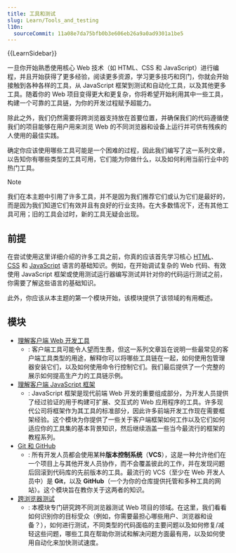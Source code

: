 ```yaml
---
title: 工具和测试
slug: Learn/Tools_and_testing
l10n:
  sourceCommit: 11a08e7da75bfb0b3e606eb26a9a0ad9301a1be5
---
```


{{LearnSidebar}}

一旦你开始熟悉使用核心 Web 技术（如 HTML、CSS 和 JavaScript）进行编程，并且开始获得了更多经验，阅读更多资源，学习更多技巧和窍门，你就会开始接触到各种各样的工具，从 JavaScript 框架到测试和自动化工具，以及其他更多工具。随着你的 Web 项目变得更大和更复杂，你将希望开始利用其中一些工具，构建一个可靠的工具链，为你的开发过程赋予超能力。

除此之外，我们仍然需要将跨浏览器支持放在首要位置，并确保我们的代码遵循使我们的项目能够在用户用来浏览 Web 的不同浏览器和设备上运行并可供有残疾的人使用的最佳实践。

确定你应该使用哪些工具可能是一个困难的过程，因此我们编写了这一系列文章，以告知你有哪些类型的工具可用，它们能为你做什么，以及如何利用当前行业中的热门工具。

> [!NOTE]
> 我们在本主题中引用了许多工具，并不是因为我们推荐它们或认为它们是最好的，而是因为我们知道它们有效并且有良好的行业支持。在大多数情况下，还有其他工具可用；旧的工具会过时，新的工具无疑会出现。

## 前提

在尝试使用这里详细介绍的许多工具之前，你真的应该首先学习核心 [HTML](/zh-CN/docs/Learn/HTML)、[CSS](/zh-CN/docs/Learn/CSS) 和 [JavaScript](/zh-CN/docs/Learn/JavaScript) 语言的基础知识。例如，在开始调试复杂的 Web 代码、有效使用 JavaScript 框架或使用测试运行器编写测试并针对你的代码运行测试之前，你需要了解这些语言的基础知识。

此外，你应该从本主题的第一个模块开始，该模块提供了该领域的有用概述。

## 模块

- [理解客户端 Web 开发工具](/zh-CN/docs/Learn/Tools_and_testing/Understanding_client-side_tools)
  - : 客户端工具可能令人望而生畏，但这一系列文章旨在说明一些最常见的客户端工具类型的用途，解释你可以将哪些工具链在一起，如何使用包管理器安装它们，以及如何使用命令行控制它们。我们最后提供了一个完整的展示如何提高生产力的工具链示例。
- [理解客户端 JavaScript 框架](/zh-CN/docs/Learn/Tools_and_testing/Client-side_JavaScript_frameworks)
  - : JavaScript 框架是现代前端 Web 开发的重要组成部分，为开发人员提供了经过验证的用于构建可扩展、交互式的 Web 应用程序的工具。许多现代公司将框架作为其工具的标准部分，因此许多前端开发工作现在需要框架经验。这个模块为你提供了一些关于客户端框架如何工作以及它们如何适应你的工具集的基本背景知识，然后继续涵盖一些当今最流行的框架的教程系列。
- [Git 和 GitHub](/zh-CN/docs/Learn/Tools_and_testing/GitHub)
  - : 所有开发人员都会使用某种**版本控制系统**（**VCS**），这是一种允许他们在一个项目上与其他开发人员协作，而不会覆盖彼此的工作，并在发现问题后回滚到代码库的先前版本的工具。最流行的 VCS（至少在 Web 开发人员中）是 **Git**，以及 **GitHub**（一个为你的仓库提供托管和多种工具的网站）。这个模块旨在教你关于这两者的知识。
- [跨浏览器测试](/zh-CN/docs/Learn/Tools_and_testing/Cross_browser_testing)
  - : 本模块专门研究跨不同浏览器测试 Web 项目的领域。在这里，我们看看如何识别你的目标受众（例如，你需要最担心哪些用户、浏览器和设备？），如何进行测试，不同类型的代码面临的主要问题以及如何修复/减轻这些问题，哪些工具在帮助你测试和解决问题方面最有用，以及如何使用自动化来加快测试速度。
